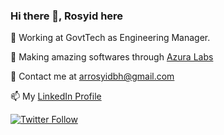 ### Hi there 👋, Rosyid here

🔭 Working at GovtTech as Engineering Manager.

🌱 Making amazing softwares through [Azura Labs](https://azuralabs.id)

👯 Contact me at arrosyidbh@gmail.com

📫 My [LinkedIn Profile](https://www.linkedin.com/in/abdurrosyid-broto-handoyo-57766029/)

[![Twitter Follow](https://img.shields.io/twitter/follow/gmochid?label=Follow&style=social)](https://twitter.com/gmochid)  

<!--
**gmochid/gmochid** is a ✨ _special_ ✨ repository because its `README.md` (this file) appears on your GitHub profile.

Here are some ideas to get you started:

- 🔭 I’m currently working on ...
- 🌱 I’m currently learning ...
- 👯 I’m looking to collaborate on ...
- 🤔 I’m looking for help with ...
- 💬 Ask me about ...
- 📫 How to reach me: ...
- 😄 Pronouns: ...
- ⚡ Fun fact: ...
-->
